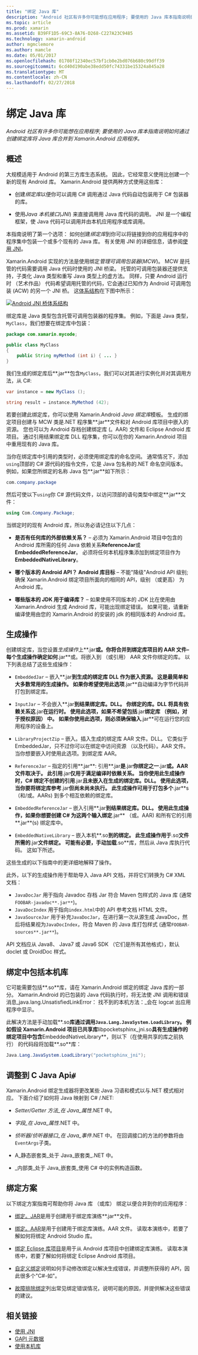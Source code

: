 ```yaml
---
title: "绑定 Java 库"
description: "Android 社区有许多你可能想在应用程序; 要使用的 Java 库本指南说明如何通过创建绑定库将 Java 库合并到 Xamarin.Android 应用程序。"
ms.topic: article
ms.prod: xamarin
ms.assetid: B39FF1D5-69C3-8A76-D268-C227A23C9485
ms.technology: xamarin-android
author: mgmclemore
ms.author: mamcle
ms.date: 05/01/2017
ms.openlocfilehash: 01708f12340ec57bf1cb0e2bd076b680c99dff39
ms.sourcegitcommit: 6cd40d190abe38edd50fc74331be15324a845a28
ms.translationtype: MT
ms.contentlocale: zh-CN
ms.lasthandoff: 02/27/2018
---
```

# <a name="binding-a-java-library"></a>绑定 Java 库

_Android 社区有许多你可能想在应用程序; 要使用的 Java 库本指南说明如何通过创建绑定库将 Java 库合并到 Xamarin.Android 应用程序。_

## <a name="overview"></a>概述

大规模适用于 Android 的第三方库生态系统。 因此，它经常意义使用比创建一个新的现有 Android 库。 Xamarin.Android 提供两种方式使用这些库：

-   创建*绑定库*以便你可以调用 C# 调用通过 Java 代码自动包装用于 C# 包装器的库。

-   使用*Java 本机接口*(*JNI*) 来直接调用用 Java 库代码的调用。 JNI 是一个编程框架，使 Java 代码可以调用并由本机应用程序或库调用。

本指南说明了第一个选项： 如何创建*绑定库*到你可以将链接到你的应用程序中的程序集中包装一个或多个现有的 Java 库。 有关使用 JNI 的详细信息，请参阅[使用 JNI](~/android/platform/java-integration/working-with-jni.md)。

Xamarin.Android 实现的方法是使用绑定*管理可调用包装器*(*MCW*)。 MCW 是托管的代码需要调用 Java 代码时使用的 JNI 桥梁。 托管的可调用包装器还提供支持，子类化 Java 类型和重写 Java 类型上的虚方法。 同样，只要 Android 运行时 （艺术作品） 代码希望调用托管的代码，它会通过已知作为 Android 可调用包装 (ACW) 的另一个 JNI 桥。 这[体系结构](~/android/internals/architecture.md)在下图中所示：

[ ![Android JNI 桥体系结构](images/architecture.png)](images/architecture.png)

绑定库是 Java 类型包含托管可调用包装器的程序集。 例如，下面是 Java 类型， `MyClass`，我们想要在绑定库中包装：

```java
package com.xamarin.mycode;

public class MyClass
{
    public String myMethod (int i) { ... }
}
```

我们生成的绑定库后**.jar**包含`MyClass`，我们可以对其进行实例化并对其调用方法，从 C#:

```csharp
var instance = new MyClass ();

string result = instance.MyMethod (42);
```

若要创建此绑定库，你可以使用 Xamarin.Android *Java 绑定库*模板。 生成的绑定项目创建与 MCW 类是.NET 程序集**.jar**文件和对 Android 库项目中嵌入的资源。 您也可以为 Android 存档创建绑定库 (。AAR) 文件和 Eclipse Android 库项目。 通过引用结果绑定库 DLL 程序集，你可以在你的 Xamarin.Android 项目中重用现有的 Java 库。

当你在绑定库中引用的类型时，必须使用绑定库的命名空间。 通常情况下，添加`using`顶部的 C# 源代码的指令文件，它是 Java 包名称的.NET 命名空间版本。 例如，如果您所绑定的名称 Java 包**.jar**如下所示：

```csharp
com.company.package
```

然后可使以下`using`你 C# 源代码文件，以访问顶部的语句类型中绑定**.jar**文件：

```csharp
using Com.Company.Package;
```


当绑定时的现有 Android 库，所以务必请记住以下几点：

* **是否有任何库的外部依赖关系？** &ndash; 必须为 Xamarin.Android 项目中包含的 Android 库所需的任何 Java 依赖关系**ReferenceJar**或**EmbeddedReferenceJar**。 必须将任何本机程序集添加到绑定项目作为**EmbeddedNativeLibrary**。  

* **哪个版本的 Android API？ Android 库目标** &ndash; 不能"降级"Android API 级别;确保 Xamarin.Android 绑定项目所面向的相同的 API，级别 （或更高） 为 Android 库。

* **哪些版本的 JDK 用于编译库？** &ndash; 如果使用不同版本的 JDK 比在使用由 Xamarin.Android 生成 Android 库，可能出现绑定错误。 如果可能，请重新编译使用由您的 Xamarin.Android 的安装的 jdk 的相同版本的 Android 库。

<a name="BUILD_ACTIONS" />

## <a name="build-actions"></a>生成操作

创建绑定库，当您设置*生成操作*上**.jar**或。你将合并到绑定库项目的 AAR 文件&ndash;每个生成操作确定如何**.jar**或。将嵌入到 （或引用） AAR 文件你绑定的库。 以下列表总结了这些生成操作：

* `EmbeddedJar` &ndash; 嵌入**.jar**到生成的绑定库 DLL 作为嵌入资源。 这是最简单和大多数常用的生成操作。 如果你希望使用此选项**.jar**自动编译为字节代码并打包到绑定库。

* `InputJar` &ndash; 不会嵌入**.jar**到结果绑定库。DLL。 你绑定的库。DLL 将具有依赖关系这**.jar**在运行时。 使用此选项，如果不希望包括**.jar**绑定库 （例如，对于授权原因） 中。 如果你使用此选项，则必须确保输入**.jar**可在运行您的应用程序的设备上。

* `LibraryProjectZip` &ndash; 嵌入。插入生成的绑定库 AAR 文件。DLL。 它类似于 EmbeddedJar，只不过你可以在绑定中访问资源 （以及代码）。AAR 文件。 当你想要嵌入时使用此选项。到绑定库 AAR。

* `ReferenceJar` &ndash; 指定的引用**.jar**: 引用**.jar**是**.jar**你绑定之一**.jar**或。AAR 文件取决于。 此引用**.jar**仅用于满足编译时依赖关系。 当你使用此生成操作时，C# 绑定不创建的引用**.jar**且未嵌入在生成的绑定库。DLL。 使用此选项，当你要将绑定库参考**.jar**但尚未尚未执行。 此生成操作可用于打包多个**.jar**s （和/或。AARs) 到多个相互依赖的绑定库。

* `EmbeddedReferenceJar` &ndash; 嵌入引用**.jar**到结果绑定库。DLL。 使用此生成操作，如果你想要创建 C# 为这两个输入绑定**.jar** （或。AAR) 和所有它的引用**.jar**(s) 绑定库中。

* `EmbeddedNativeLibrary` &ndash; 嵌入本机**.so**到的绑定。 此生成操作用于**.so**文件所需的**.jar**文件绑定。 可能有必要，手动加载**.so**库，然后从 Java 库执行代码。 这如下所述。

这些生成的以下指南中的更详细地解释了操作。

此外，以下的生成操作用于帮助导入 Java API 文档，并将它们转换为 C# XML 文档：

* `JavaDocJar` 用于指向 Javadoc 存档 Jar 符合 Maven 包样式的 Java 库 (通常`FOOBAR-javadoc**.jar**`)。
* `JavaDocIndex` 用于指向`index.html`中的 API 参考文档 HTML 文件。
* `JavaSourceJar` 用于补充`JavaDocJar`，在进行第一次从源生成 JavaDoc，然后将结果视为`JavaDocIndex`，符合 Maven 的 Java 库打包样式 (通常`FOOBAR-sources**.jar**`)。

API 文档应从 Java8、 Java7 或 Java6 SDK （它们是所有其他格式），默认 doclet 或 DroidDoc 样式。

## <a name="including-a-native-library-in-a-binding"></a>绑定中包括本机库

它可能需要包括**.so**库，请在 Xamarin.Android 绑定的绑定 Java 库的一部分。 Xamarin.Android 的已包装的 Java 代码执行时，将无法使 JNI 调用和错误消息_java.lang.UnsatisfiedLinkError： 找不到的本机方法：_会在 logcat 出应用程序中显示。

此解决方法是手动加载**.so**库通过调用`Java.Lang.JavaSystem.LoadLibrary`。 例如假设 Xamarin.Android 项目已共享库**libpocketsphinx_jni.so**具有生成操作的绑定项目中包含**EmbeddedNativeLibrary**，则以下（在使用共享的库之前执行） 的代码段将加载**.so**库：

```csharp
Java.Lang.JavaSystem.LoadLibrary("pocketsphinx_jni");
```

## <a name="adapting-java-apis-to-ceparsl"></a>调整到 C Java Api&eparsl;

Xamarin.Android 绑定生成器将更改某些 Java 习语和模式以与.NET 模式相对应。 下面介绍了如何将 Java 映射到 C# /.NET:

-   _Setter/Getter 方法_在 Java_属性_.NET 中。

-   _字段_在 Java_属性_.NET 中。

-   _侦听器/侦听器接口_在 Java_事件_.NET 中。 在回调接口的方法的参数将由`EventArgs`子类。

-   A_静态嵌套类_处于 Java_嵌套类_.NET 中。

-   _内部类_处于 Java_嵌套类_使用 C# 中的实例构造函数。


<a name="BINDING_SCENARIOS" />

## <a name="binding-scenarios"></a>绑定方案

以下绑定方案指南可帮助你将 Java 库 （或库） 绑定以便合并到你的应用程序：

-   [绑定。JAR](~/android/platform/binding-java-library/binding-a-jar.md)是用于创建用于绑定库演练**.jar**文件。

-   [绑定。AAR](~/android/platform/binding-java-library/binding-an-aar.md)是用于创建用于绑定库演练。AAR 文件。 读取本演练中，若要了解如何将绑定 Android Studio 库。

-   [绑定 Eclipse 库项目](~/android/platform/binding-java-library/binding-a-library-project.md)是用于从 Android 库项目中创建绑定库演练。 读取本演练中，若要了解如何将绑定 Eclipse Android 库项目。

-   [自定义绑定](~/android/platform/binding-java-library/customizing-bindings/index.md)说明如何手动修改绑定以解决生成错误，并调整所获得的 API，因此很多个"C#-如"。

-   [故障排除绑定](~/android/platform/binding-java-library/troubleshooting-bindings.md)列出常见绑定错误情况，说明可能的原因，并提供解决这些错误的建议。


## <a name="related-links"></a>相关链接

- [使用 JNI](~/android/platform/java-integration/working-with-jni.md)
- [GAPI 元数据](http://www.mono-project.com/GAPI#Metadata)
- [使用本机库](~/android/platform/native-libraries.md)
